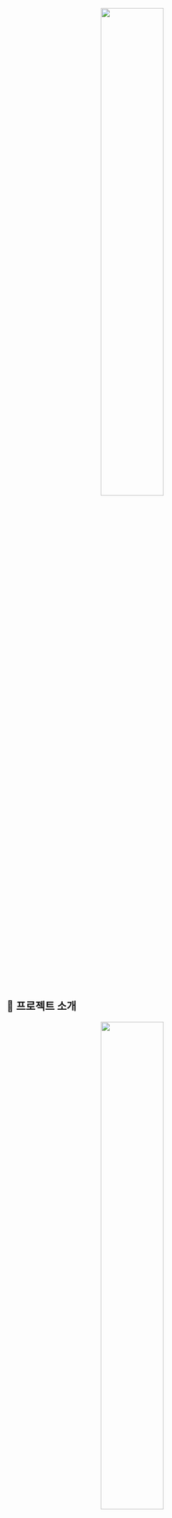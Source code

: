 <p align="center"><img src="https://user-images.githubusercontent.com/78775910/168639154-042ca697-daa8-473e-80ea-d7081a76f975.png" width=50%></p>


## 🙊 프로젝트 소개
<p align="center"><img src="https://user-images.githubusercontent.com/78775910/168639191-500bf5d5-3f7d-4103-84d5-1dc925de6886.png" width=50%></p>


### 라이어게임
>**`라이어게임`** 은 **`거짓말쟁이를 찾는`** 게임입니다.
>한 방에 있는 사람 중 라이어를 제외한 참여자는 제시어 카드를 받고 해당 제시어를 설명합니다. 
>참여자는 라이어에게 제시어를 들키지 않게 설명하고, 라이어는 제시어 카드를 맞춰야 하는 모바일 뷰 기반 게임 웹사이트입니다.

### 배포 URL


### 기간
📆  22.03.18 ~ 22.05

### 팀원
|  planner  |  front-end  |  front-end  |  back-end  |  back-end  |
| :------------: | :------------: | :------------: | :------------: | :------------: |
|  ![이미지를 넣으면 좋지않을지]  |  ![]  |  ![]  |  ![]  |  ![]  |
|  [곽새롬 👩‍💼](https://github.com/romzzi)  |  [이승원 👨‍🏫](https://github.com/SeungWon0921)  |  [이선아 👩‍🏫](https://github.com/ssun-aa)  |  [박종혁 👨‍💻](https://github.com/jjonyo)  |  [김재찬 👨‍💻](https://github.com/kjc6735)  |

### Tool
<img src="https://img.shields.io/badge/Springboot-6DB33F?style=for-the-badge&logo=Spring Boot&logoColor=white">
<img src="https://img.shields.io/badge/React-61DAFB?style=for-the-badge&logo=React&logoColor=white">
<img src="https://img.shields.io/badge/Figma-F24E1E?style=for-the-badge&logo=Figma&logoColor=white">

### Notion

[프로젝트 상세정보 노션](https://www.notion.so/7288a41786ed410899ab1ddbd4e80a75)





